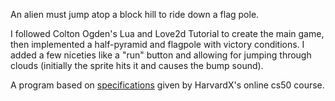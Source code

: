 An alien must jump atop a block hill to ride down a flag pole.

I followed Colton Ogden's Lua and Love2d Tutorial to create the main game, then implemented a half-pyramid and flagpole with victory conditions.
I added a few niceties like a "run" button and allowing for jumping through clouds (initially the sprite hits it and causes the bump sound).

A program based on [specifications](https://cs50.harvard.edu/x/2020/tracks/games/mario/ "Mario Clone") given by HarvardX's online cs50 course.
